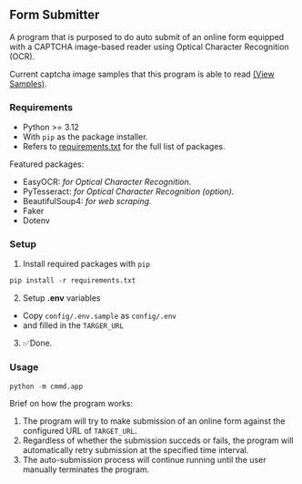 ## Form Submitter

A program that is purposed to do auto submit of an online form equipped with a CAPTCHA image-based reader using Optical Character Recognition (OCR).

Current captcha image samples that this program is able to read [(View Samples)](https://github.com/williamluisan/form-submitter/tree/master/public/images/sample).

### Requirements
* Python >= 3.12
* With `pip` as the package installer.
* Refers to [requirements.txt](https://github.com/williamluisan/form-submitter/blob/master/readme.md) for the full list of packages.

Featured packages:
* EasyOCR: *for Optical Character Recognition*.
* PyTesseract: *for Optical Character Recognition (option)*.
* BeautifulSoup4: *for web scraping*.
* Faker
* Dotenv

### Setup
1. Install required packages with `pip`
```python
pip install -r requirements.txt
```
2. Setup **.env** variables
* Copy `config/.env.sample` as `config/.env` 
* and filled in the `TARGER_URL`

3. ✅Done.

### Usage
```python
python -m cmmd.app
```
Brief on how the program works:

1. The program will try to make submission of an online form against the configured URL of `TARGET_URL`.
2. Regardless of whether the submission succeds or fails, the program will automatically retry submission at the specified time interval.
3. The auto-submission process will continue running until the user manually terminates the program.